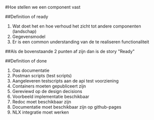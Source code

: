 #Hoe stellen we een component vast

##Definition of ready
1. Wat doet het en hoe verhoud het zicht tot andere componenten (landschap)
2. Gegevensmodel
3. Er is een common understanding van de te realiseren functionaliteit

##Als de bovenstaande 2 punten af zijn dan is de story "Ready"
         
##Definition of done
1. Oas documentatie
2. Postman scripts (test scripts) 
3. Aangeleveren testscripts aan de api test voorziening
4. Containers moeten gepubliceert zijn
5. Gereviewd op de design decisions
6. Voorbeeld implementatie beschikbaar
7. Redoc moet beschikbaar zijn
8. Documentatie moet beschikbaar zijn op github-pages
9. NLX integratie moet werken
